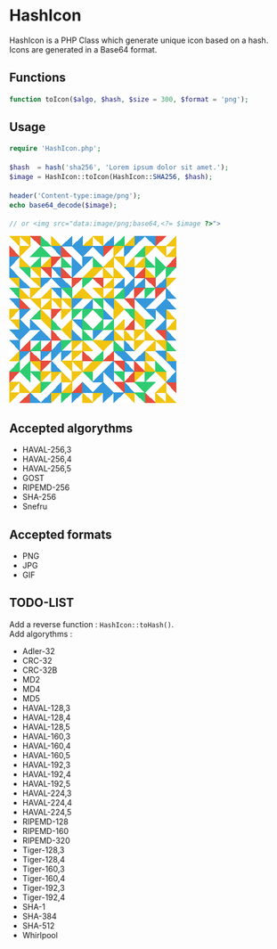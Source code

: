 HashIcon
========

HashIcon is a PHP Class which generate unique icon based on a hash.  
Icons are generated in a Base64 format.

Functions
---------
``` php
function toIcon($algo, $hash, $size = 300, $format = 'png');
```

Usage
-------
``` php
require 'HashIcon.php';

$hash  = hash('sha256', 'Lorem ipsum dolor sit amet.');
$image = HashIcon::toIcon(HashIcon::SHA256, $hash);

header('Content-type:image/png');
echo base64_decode($image);

// or <img src="data:image/png;base64,<?= $image ?>">
```

![HashIcon example](sample.png)

Accepted algorythms
-------------------
- HAVAL-256,3
- HAVAL-256,4
- HAVAL-256,5
- GOST
- RIPEMD-256
- SHA-256
- Snefru

Accepted formats
----------------
- PNG
- JPG
- GIF

TODO-LIST
---------
Add a reverse function : `HashIcon::toHash()`.  
Add algorythms :
- Adler-32
- CRC-32
- CRC-32B
- MD2
- MD4
- MD5
- HAVAL-128,3
- HAVAL-128,4
- HAVAL-128,5
- HAVAL-160,3
- HAVAL-160,4
- HAVAL-160,5
- HAVAL-192,3
- HAVAL-192,4
- HAVAL-192,5
- HAVAL-224,3
- HAVAL-224,4
- HAVAL-224,5
- RIPEMD-128
- RIPEMD-160
- RIPEMD-320
- Tiger-128,3
- Tiger-128,4
- Tiger-160,3
- Tiger-160,4
- Tiger-192,3
- Tiger-192,4
- SHA-1
- SHA-384
- SHA-512
- Whirlpool
